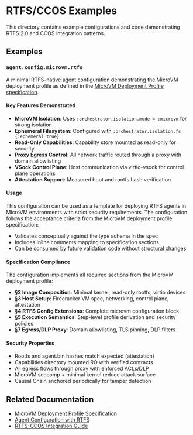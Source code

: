 # RTFS/CCOS Examples

This directory contains example configurations and code demonstrating RTFS 2.0 and CCOS integration patterns.

## Examples

### `agent.config.microvm.rtfs`

A minimal RTFS-native agent configuration demonstrating the MicroVM deployment profile as defined in the [MicroVM Deployment Profile specification](../rtfs-2.0/specs-incoming/19-microvm-deployment-profile.md).

#### Key Features Demonstrated

- **MicroVM Isolation**: Uses `:orchestrator.isolation.mode = :microvm` for strong isolation
- **Ephemeral Filesystem**: Configured with `:orchestrator.isolation.fs {:ephemeral true}`
- **Read-Only Capabilities**: Capability store mounted as read-only for security
- **Proxy Egress Control**: All network traffic routed through a proxy with domain allowlisting
- **VSock Control Plane**: Host communication via virtio-vsock for control plane operations
- **Attestation Support**: Measured boot and rootfs hash verification

#### Usage

This configuration can be used as a template for deploying RTFS agents in MicroVM environments with strict security requirements. The configuration follows the acceptance criteria from the MicroVM deployment profile specification:

- Validates conceptually against the type schema in the spec
- Includes inline comments mapping to specification sections
- Can be consumed by future validation code without structural changes

#### Specification Compliance

The configuration implements all required sections from the MicroVM deployment profile:

- **§2 Image Composition**: Minimal kernel, read-only rootfs, virtio devices
- **§3 Host Setup**: Firecracker VM spec, networking, control plane, attestation
- **§4 RTFS Config Extensions**: Complete microvm configuration block
- **§5 Execution Semantics**: Step-level profile derivation and security policies
- **§7 Egress/DLP Proxy**: Domain allowlisting, TLS pinning, DLP filters

#### Security Properties

- Rootfs and agent.bin hashes match expected (attestation)
- Capabilities directory mounted RO with verified contracts
- All egress flows through proxy with enforced ACLs/DLP
- MicroVM seccomp + minimal kernel reduce attack surface
- Causal Chain anchored periodically for tamper detection

## Related Documentation

- [MicroVM Deployment Profile Specification](../rtfs-2.0/specs-incoming/19-microvm-deployment-profile.md)
- [Agent Configuration with RTFS](../rtfs-2.0/specs-incoming/17-agent-configuration-with-rtfs.md)
- [RTFS-CCOS Integration Guide](../rtfs-2.0/specs/13-rtfs-ccos-integration-guide.md) 